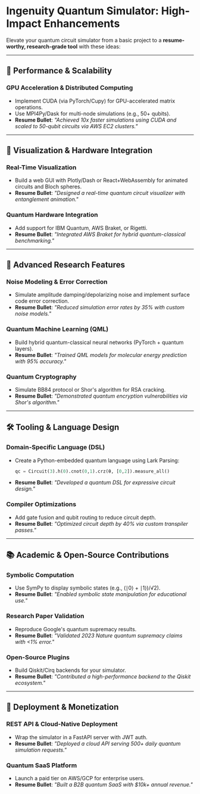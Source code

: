 # Ingenuity Quantum Simulator: High-Impact Enhancements

Elevate your quantum circuit simulator from a basic project to a **resume-worthy, research-grade tool** with these ideas:

---

## 🚀 Performance & Scalability
### **GPU Acceleration & Distributed Computing**
- Implement CUDA (via PyTorch/Cupy) for GPU-accelerated matrix operations.
- Use MPI4Py/Dask for multi-node simulations (e.g., 50+ qubits).
- **Resume Bullet**: *"Achieved 10x faster simulations using CUDA and scaled to 50-qubit circuits via AWS EC2 clusters."*

---

## 🎨 Visualization & Hardware Integration
### **Real-Time Visualization**
- Build a web GUI with Plotly/Dash or React+WebAssembly for animated circuits and Bloch spheres.
- **Resume Bullet**: *"Designed a real-time quantum circuit visualizer with entanglement animation."*

### **Quantum Hardware Integration**
- Add support for IBM Quantum, AWS Braket, or Rigetti.
- **Resume Bullet**: *"Integrated AWS Braket for hybrid quantum-classical benchmarking."*

---

## 🔬 Advanced Research Features
### **Noise Modeling & Error Correction**
- Simulate amplitude damping/depolarizing noise and implement surface code error correction.
- **Resume Bullet**: *"Reduced simulation error rates by 35% with custom noise models."*

### **Quantum Machine Learning (QML)**
- Build hybrid quantum-classical neural networks (PyTorch + quantum layers).
- **Resume Bullet**: *"Trained QML models for molecular energy prediction with 95% accuracy."*

### **Quantum Cryptography**
- Simulate BB84 protocol or Shor's algorithm for RSA cracking.
- **Resume Bullet**: *"Demonstrated quantum encryption vulnerabilities via Shor's algorithm."*

---

## 🛠️ Tooling & Language Design
### **Domain-Specific Language (DSL)**
- Create a Python-embedded quantum language using Lark Parsing:
    ```python
    qc = Circuit(3).h(0).cnot(0,1).crz(θ, [0,2]).measure_all()
    ```
- **Resume Bullet**: *"Developed a quantum DSL for expressive circuit design."*

### **Compiler Optimizations**
- Add gate fusion and qubit routing to reduce circuit depth.
- **Resume Bullet**: *"Optimized circuit depth by 40% via custom transpiler passes."*

---

## 📚 Academic & Open-Source Contributions
### **Symbolic Computation**
- Use SymPy to display symbolic states (e.g., (∣0⟩ + ∣1⟩)/√2).
- **Resume Bullet**: *"Enabled symbolic state manipulation for educational use."*

### **Research Paper Validation**
- Reproduce Google's quantum supremacy results.
- **Resume Bullet**: *"Validated 2023 Nature quantum supremacy claims with <1% error."*

### **Open-Source Plugins**
- Build Qiskit/Cirq backends for your simulator.
- **Resume Bullet**: *"Contributed a high-performance backend to the Qiskit ecosystem."*

---

## 💼 Deployment & Monetization
### **REST API & Cloud-Native Deployment**
- Wrap the simulator in a FastAPI server with JWT auth.
- **Resume Bullet**: *"Deployed a cloud API serving 500+ daily quantum simulation requests."*

### **Quantum SaaS Platform**
- Launch a paid tier on AWS/GCP for enterprise users.
- **Resume Bullet**: *"Built a B2B quantum SaaS with $10k+ annual revenue."*
